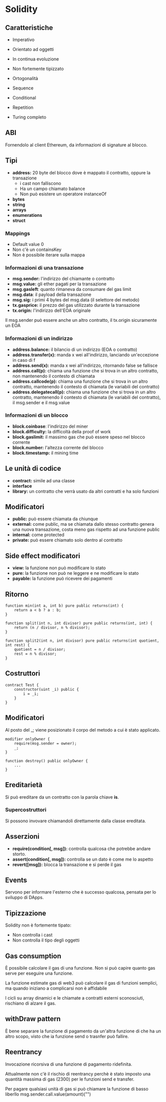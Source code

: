 # Solidity

## Caratteristiche

* Imperativo
* Orientato ad oggetti
* In continua evoluzione
* Non fortemente tipizzato
* Ortogonalità

* Sequence
* Conditional
* Repetition
* Turing completo

## ABI

Fornendolo al client Ethereum, da informazioni di signature al blocco.

## Tipi

* **address:** 20 byte del blocco dove è mappato il contratto, oppure la transazione
  * i cast non falliscono
  * Ha un campo chiamato balance
  * Non può esistere un operatore instanceOf
* **bytes**
* **string**
* **arrays**
* **enumerations**
* **struct**

### Mappings

* Default value 0
* Non c'è un containsKey
* Non è possibile iterare sulla mappa

### Informazioni di una transazione

* **msg.sender:** l'indirizzo del chiamante o contratto
* **msg.value:** gli ether pagati per la transazione
* **msg.gasleft**: quanto rimaneva da consumare del gas limit
* **msg.data**: il payload della transazione
* **msg.sig:** i primi 4 bytes del msg.data (il selettore del metodo)
* **tx.gasprice:** il prezzo del gas utilizzato durante la transazione
* **tx.origin:** l'indirizzo dell'EOA originale

Il msg.sender può essere anche un altro contratto, il tx.origin sicuramente un EOA

### Informazioni di un indirizzo

* **address.balance:** il bilancio di un indirizzo (EOA o contratto)
* **address.transfer(x):** manda x wei all'indirizzo, lanciando un'eccezione in caso di f
* **address.send(x):** manda x wei all'indirizzo, ritornando false se fallisce
* **address.call(p):** chiama una funzione che si trova in un altro contratto, non mantenendo il contesto di chiamata
* **address.callcode(p):** chiama una funzione che si trova in un altro contratto, mantenendo il contesto di chiamata (le variabili del contratto)
* **address.delegatecall(p):** chiama una funzione che si trova in un altro contratto, mantenendo il contesto di chiamata (le variabili del contratto), il msg.sender e il msg.value

### Informazioni di un blocco

* **block.coinbase**: l'indirizzo del miner
* **block.difficulty:** la difficoltà della proof of work
* **block.gaslimit:** il massimo gas che può essere speso nel blocco corrente
* **block.number:** l'altezza corrente del blocco
* **block.timestamp:** il mining time

## Le unità di codice

* **contract:** simile ad una classe
* **interface**
* **library:** un contratto che verrà usato da altri contratti e ha solo funzioni

## Modificatori

* **public:** può essere chiamata da chiunque
* **external:** come public, ma se chiamata dallo stesso contratto genera una nuova transazione, costa meno gas rispetto ad una funzione public
* **internal:** come protected
* **private:** può essere chiamato solo dentro al contratto

## Side effect modificatori

* **view:** la funzione non può modificare lo stato
* **pure:** la funzione non può ne leggere e ne modificare lo stato
* **payable:** la funzione può ricevere dei pagamenti

## Ritorno

```
function min(int a, int b) pure public returns(int) {
	return a < b ? a : b;
}

function split(int n, int divisor) pure public returns(int, int) {
	return (n / divisor, n % divisor);
}

function split2(int n, int divisor) pure public returns(int quotient, int rest) {
	quotient = n / divisor;
	rest = n % divisor;
}
```

## Costruttori

```
contract Test {
    constructor(uint _i) public {
        i = _i;
    }
}
```

## Modificatori

Al posto del _; viene posizionato il corpo del metodo a cui è stato applicato.

```
modifier onlyOwner {
	require(msg.sender = owner);
	_;
}

function destroy() public onlyOwner {
	...
}
```

## Ereditarietà

Si può ereditare da un contratto con la parola chiave **is**.

### Supercostruttori

Si possono invovare chiamandoli direttamente dalla classe ereditata.

## Asserzioni

* **require(condition[, msg]):** controlla qualcosa che potrebbe andare storto.
* **assert(condition[, msg]):** controlla se un dato è come me lo aspetto
* **revert([msg]):** blocca la transazione e si perde il gas

## Events

Servono per informare l'esterno che è successo qualcosa, pensata per lo sviluppo di DApps.

## Tipizzazione

Solidity non è fortemente tipato:

* Non controlla i cast
* Non controlla il tipo degli oggetti

## Gas consumption

È possibile calcolare il gas di una funzione. Non si può capire quanto gas serve per eseguire una funzione.

La funzione estimate gas di web3 può calcolare il gas di funzioni semplici, ma quando iniziano a complicarsi non è affidabile

I cicli su array dinamici e le chiamate a contratti esterni sconosciuti, rischiano di alzare il gas.

## withDraw pattern

È bene separare la funzione di pagamento da un'altra funzione di che ha un altro scopo, visto che ia funzione send o trasnfer può fallire.

## Reentrancy

Invocazione ricorsiva di una funzione di pagamento ridefinita.

Attualmente non c'è il rischio di reentrancy perchè è stato imposto una quantità massima di gas (2300) per le funzioni send e transfer. 

Per pagare qualsiasi unità di gas si può chiamare la funzione di basso liberllo msg.sender.call.value(amount)("")